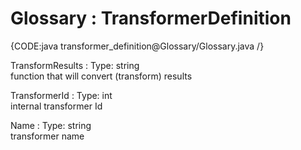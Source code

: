 ﻿# Glossary : TransformerDefinition

{CODE:java transformer_definition@Glossary/Glossary.java /}

TransformResults
:   Type: string   
function that will convert (transform) results 

TransformerId
:   Type: int   
internal transformer Id

Name
:   Type: string   
transformer name  